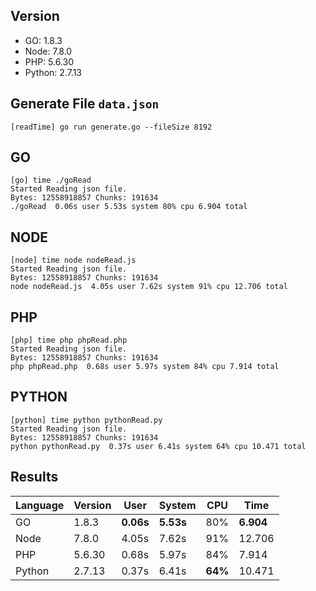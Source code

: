 ## Version

   * GO: 1.8.3
   * Node: 7.8.0
   * PHP: 5.6.30
   * Python: 2.7.13

## Generate File `data.json`
    [readTime] go run generate.go --fileSize 8192
     
## GO 
    [go] time ./goRead
    Started Reading json file.
    Bytes: 12558918857 Chunks: 191634
    ./goRead  0.06s user 5.53s system 80% cpu 6.904 total

## NODE 
    [node] time node nodeRead.js
    Started Reading json file.
    Bytes: 12558918857 Chunks: 191634
    node nodeRead.js  4.05s user 7.62s system 91% cpu 12.706 total

## PHP 
    [php] time php phpRead.php
    Started Reading json file.
    Bytes: 12558918857 Chunks: 191634
    php phpRead.php  0.68s user 5.97s system 84% cpu 7.914 total
    
## PYTHON
    [python] time python pythonRead.py
    Started Reading json file.
    Bytes: 12558918857 Chunks: 191634
    python pythonRead.py  0.37s user 6.41s system 64% cpu 10.471 total

## Results

| Language | Version |   User   | System  |  CPU  |   Time    |
|----------|---------|----------|---------|-------|-----------|
| GO       | 1.8.3   |**0.06s** |**5.53s**|  80%  | **6.904** | 
| Node     | 7.8.0   |  4.05s   |  7.62s  |  91%  |  12.706   |
| PHP      | 5.6.30  |  0.68s   |  5.97s  |  84%  |   7.914   | 
| Python   | 2.7.13  |  0.37s   |  6.41s  |**64%**|  10.471   | 
